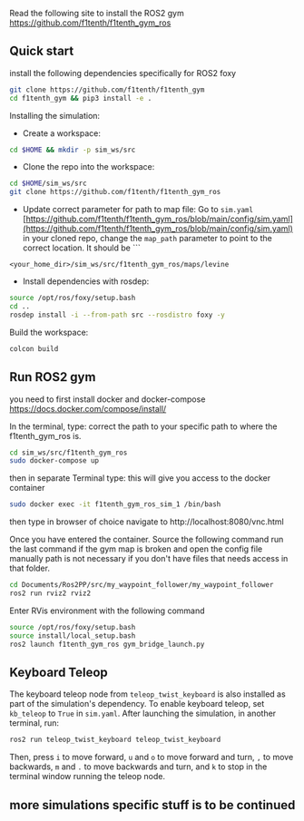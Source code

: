 Read the following site to install the ROS2 gym
https://github.com/f1tenth/f1tenth_gym_ros

Quick start
---
install the following dependencies specifically for ROS2 foxy
```bash
git clone https://github.com/f1tenth/f1tenth_gym
cd f1tenth_gym && pip3 install -e .
```

Installing the simulation:
- Create a workspace: 
```bash
cd $HOME && mkdir -p sim_ws/src
```
- Clone the repo into the workspace:
```bash 
cd $HOME/sim_ws/src
git clone https://github.com/f1tenth/f1tenth_gym_ros
```
- Update correct parameter for path to map file: Go to `sim.yaml` [https://github.com/f1tenth/f1tenth_gym_ros/blob/main/config/sim.yaml](https://github.com/f1tenth/f1tenth_gym_ros/blob/main/config/sim.yaml) in your cloned repo, change the `map_path` parameter to point to the correct location. It should be ```
```
<your_home_dir>/sim_ws/src/f1tenth_gym_ros/maps/levine
```
- Install dependencies with rosdep:

```bash
source /opt/ros/foxy/setup.bash
cd ..
rosdep install -i --from-path src --rosdistro foxy -y
```
Build the workspace: 
```bash
colcon build
```

Run ROS2 gym
---
you need to first install docker and docker-compose 
https://docs.docker.com/compose/install/

In the terminal, type:
correct the path to your specific path to where the f1tenth_gym_ros is.
```bash
cd sim_ws/src/f1tenth_gym_ros 
sudo docker-compose up
```
then in separate Terminal type:
this will give you access to the docker container
```bash
sudo docker exec -it f1tenth_gym_ros_sim_1 /bin/bash
```
then type in browser of choice navigate to 
http://localhost:8080/vnc.html

Once you have entered the container. Source the following command
run the last command if the gym map is broken and open the config file manually path is not necessary if you don't have files that needs access in that folder.

```bash
cd Documents/Ros2PP/src/my_waypoint_follower/my_waypoint_follower
ros2 run rviz2 rviz2
```
Enter RVis environment with the following command 
```bash
source /opt/ros/foxy/setup.bash
source install/local_setup.bash
ros2 launch f1tenth_gym_ros gym_bridge_launch.py
```

Keyboard Teleop
---
The keyboard teleop node from `teleop_twist_keyboard` is also installed as part of the simulation's dependency. To enable keyboard teleop, set `kb_teleop` to `True` in `sim.yaml`. After launching the simulation, in another terminal, run:
```bash
ros2 run teleop_twist_keyboard teleop_twist_keyboard
```
Then, press `i` to move forward, `u` and `o` to move forward and turn, `,` to move backwards, `m` and `.` to move backwards and turn, and `k` to stop in the terminal window running the teleop node.


**more simulations specific stuff is to be continued**
---